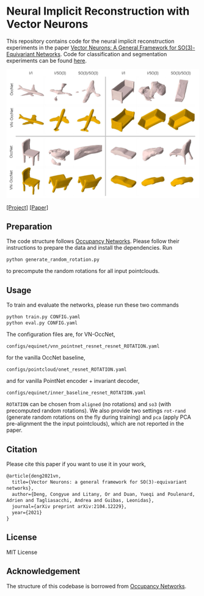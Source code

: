 # Neural Implicit Reconstruction with Vector Neurons

This repository contains code for the neural implicit reconstruction experiments in the paper
[Vector Neurons: A General Framework for SO(3)-Equivariant Networks](https://arxiv.org/pdf/2104.12229.pdf). Code for classification and segmentation experiments can be found [here](https://github.com/FlyingGiraffe/vnn/).

<img src='images/reconstruction_vis_clipped.jpg' width=800>

[[Project]](https://cs.stanford.edu/~congyue/vnn/) [[Paper]](https://arxiv.org/pdf/2104.12229.pdf)

## Preparation
The code structure follows [Occupancy Networks](https://github.com/autonomousvision/occupancy_networks). Please follow their instructions to prepare the data and install the dependencies. Run
```
python generate_random_rotation.py
```
to precompute the random rotations for all input pointclouds.

## Usage

To train and evaluate the networks, please run these two commands
```
python train.py CONFIG.yaml
python eval.py CONFIG.yaml
```

The configuration files are, for VN-OccNet,
```
configs/equinet/vnn_pointnet_resnet_resnet_ROTATION.yaml
```
for the vanilla OccNet baseline,
```
configs/pointcloud/onet_resnet_ROTATION.yaml
```
and for vanilla PointNet encoder + invariant decoder,
```
configs/equinet/inner_baseline_resnet_ROTATION.yaml
```

`ROTATION` can be chosen from `aligned` (no rotations) and `so3` (with precomputed random rotations). We also provide two settings `rot-rand` (generate random rotations on the fly during training) and `pca` (apply PCA pre-alignment the the input pointclouds), which are not reported in the paper.

## Citation
Please cite this paper if you want to use it in your work,

    @article{deng2021vn,
      title={Vector Neurons: a general framework for SO(3)-equivariant networks},
      author={Deng, Congyue and Litany, Or and Duan, Yueqi and Poulenard, Adrien and Tagliasacchi, Andrea and Guibas, Leonidas},
      journal={arXiv preprint arXiv:2104.12229},
      year={2021}
    }

## License
MIT License

## Acknowledgement
The structure of this codebase is borrowed from [Occupancy Networks](https://github.com/autonomousvision/occupancy_networks).
